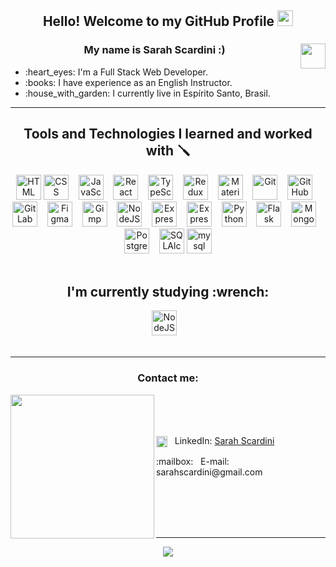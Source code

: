 <h2 align="center">Hello! Welcome to my GitHub Profile <img src="https://media.giphy.com/media/hvRJCLFzcasrR4ia7z/giphy.gif" width="25px"/></h2>

<h3 align="center"> My name is Sarah Scardini :) <img src="https://i.ibb.co/q7nMKNZ/avatar9.png" align="right" width="40px" height="40px"/></h3>

<ul>
  <li> :heart_eyes: I'm a Full Stack Web Developer.</li>
  <li> :books: I have experience as an English Instructor.</li>
  <li> :house_with_garden: I currently live in Espírito Santo, Brasil.</li>
</ul>

<hr/>

<h2 align="center">Tools and Technologies I learned and worked with 🪛 </h2>
<div align="center">
  <img src="https://cdn.jsdelivr.net/gh/devicons/devicon/icons/html5/html5-original-wordmark.svg" width="40" height="40" alt="HTML"/>
  <img src="https://cdn.jsdelivr.net/gh/devicons/devicon/icons/css3/css3-original-wordmark.svg" width="40" height="40" alt="CSS"/>&nbsp;&nbsp;&nbsp;
  <img src="https://cdn.jsdelivr.net/gh/devicons/devicon/icons/javascript/javascript-original.svg" width="40" height="40" alt="JavaScript"/>&nbsp;&nbsp;&nbsp;
  <img src="https://cdn.jsdelivr.net/gh/devicons/devicon/icons/react/react-original-wordmark.svg" width="40" height="40" alt="React"/>&nbsp;&nbsp;&nbsp;
  <img src="https://cdn.jsdelivr.net/gh/devicons/devicon/icons/typescript/typescript-original.svg" width="40" height="40" alt="TypeScript"/>&nbsp;&nbsp;&nbsp;
  <img src="https://cdn.jsdelivr.net/gh/devicons/devicon/icons/redux/redux-original.svg" width="40" height="40" alt="Redux"/>&nbsp;&nbsp;&nbsp;
  <img src="https://cdn.jsdelivr.net/gh/devicons/devicon/icons/materialui/materialui-original.svg" width="40" height="40" alt="Material UI"/>&nbsp;&nbsp;&nbsp;
  <img src="https://cdn.jsdelivr.net/gh/devicons/devicon/icons/git/git-original.svg" width="40" height="40" alt="Git"/>&nbsp;&nbsp;&nbsp;
  <img src="https://cdn.jsdelivr.net/gh/devicons/devicon/icons/github/github-original-wordmark.svg" width="40" height="40" alt="GitHub"/>&nbsp;&nbsp;&nbsp;
  <img src="https://cdn.jsdelivr.net/gh/devicons/devicon/icons/gitlab/gitlab-original.svg" width="40" height="40" alt="GitLab"/>&nbsp;&nbsp;&nbsp;
  <img src="https://cdn.jsdelivr.net/gh/devicons/devicon/icons/figma/figma-original.svg" width="40" height="40" alt="Figma"/>&nbsp;&nbsp;&nbsp;
  <img src="https://cdn.jsdelivr.net/gh/devicons/devicon/icons/gimp/gimp-original.svg" width="40" height="40" alt="Gimp"/>&nbsp;&nbsp;&nbsp;
  <img src="https://cdn.jsdelivr.net/gh/devicons/devicon/icons/nodejs/nodejs-original.svg" width="40" height="40" alt="NodeJS"/>&nbsp;&nbsp;&nbsp;
  <img src="https://cdn.jsdelivr.net/gh/devicons/devicon/icons/express/express-original.svg" width="40" height="40" alt="Express"/>&nbsp;&nbsp;&nbsp;
  <img src="https://cdn.jsdelivr.net/gh/devicons/devicon/icons/linux/linux-original.svg" width="40" height="40" alt="Express"/>&nbsp;&nbsp;&nbsp;
  <img src="https://cdn.jsdelivr.net/gh/devicons/devicon/icons/python/python-original.svg" width="40" height="40" alt="Python"/>&nbsp;&nbsp;&nbsp;
  <img src="https://cdn.jsdelivr.net/gh/devicons/devicon/icons/flask/flask-original-wordmark.svg" width="40" height="40" alt="Flask"/>&nbsp;&nbsp;&nbsp;
  <img src="https://cdn.jsdelivr.net/gh/devicons/devicon/icons/mongodb/mongodb-original-wordmark.svg" width="40" height="40" alt="MongoDB"/>&nbsp;&nbsp;&nbsp;
  <img src="https://cdn.jsdelivr.net/gh/devicons/devicon/icons/postgresql/postgresql-original-wordmark.svg"  width="40" height="40" alt="PostgreSQL"/>&nbsp;&nbsp;&nbsp;
  <img src="https://cdn.jsdelivr.net/gh/devicons/devicon/icons/sqlalchemy/sqlalchemy-original-wordmark.svg" width="40" height="40" alt="SQLAlchemy"/>
  <img src="https://cdn.jsdelivr.net/gh/devicons/devicon/icons/mysql/mysql-original-wordmark.svg" width="40" height="40" alt="mysql"/>
</div>

<br/>

<h2 align="center">I'm currently studying :wrench:</h2>

<div align="center">
<img src="https://cdn.jsdelivr.net/gh/devicons/devicon/icons/nodejs/nodejs-original.svg" width="40" height="40" alt="NodeJS"/>&nbsp;&nbsp;&nbsp; 
          
</div>

<br/>
<hr/>

<h3 align="center"> Contact me: </h3>
<img src="https://i.ibb.co/Zd6Yhnv/avatar10.png" height="230" align="left"/>
<br/>
<br/>
<br/>
<div>
  <p>
    <img src="https://cdn.jsdelivr.net/gh/devicons/devicon/icons/linkedin/linkedin-original.svg" width="18" height="18" alt="Linkedin" align="center"/> 
    &nbsp; LinkedIn:
    <a href="https://www.linkedin.com/in/sarah-scardini" target="_blank" rel="noopener">Sarah Scardini</a>
  </p>
  <p>:mailbox: &nbsp; E-mail: sarahscardini@gmail.com</p>
</div>

<br/>
<br/>
<br/>
<br/>
<hr/>

<div align="center">
 <img class="img" src="https://github-readme-stats.vercel.app/api?username=SarahScardini&count_private=true&include_all_commits=true&line_height=30&show_icons=true&theme=radical" />
</div>
